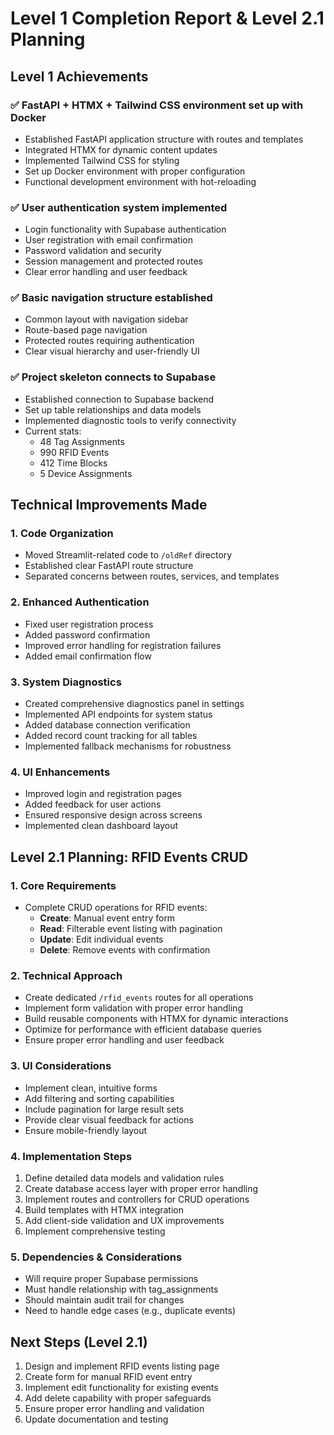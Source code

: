 # Level 1 Completion Report & Level 2.1 Planning

## Level 1 Achievements

### ✅ FastAPI + HTMX + Tailwind CSS environment set up with Docker
- Established FastAPI application structure with routes and templates
- Integrated HTMX for dynamic content updates
- Implemented Tailwind CSS for styling
- Set up Docker environment with proper configuration
- Functional development environment with hot-reloading

### ✅ User authentication system implemented
- Login functionality with Supabase authentication
- User registration with email confirmation
- Password validation and security
- Session management and protected routes
- Clear error handling and user feedback

### ✅ Basic navigation structure established
- Common layout with navigation sidebar
- Route-based page navigation
- Protected routes requiring authentication
- Clear visual hierarchy and user-friendly UI

### ✅ Project skeleton connects to Supabase
- Established connection to Supabase backend
- Set up table relationships and data models
- Implemented diagnostic tools to verify connectivity
- Current stats:
  - 48 Tag Assignments
  - 990 RFID Events
  - 412 Time Blocks
  - 5 Device Assignments

## Technical Improvements Made

### 1. Code Organization
- Moved Streamlit-related code to `/oldRef` directory
- Established clear FastAPI route structure
- Separated concerns between routes, services, and templates

### 2. Enhanced Authentication
- Fixed user registration process
- Added password confirmation
- Improved error handling for registration failures
- Added email confirmation flow

### 3. System Diagnostics
- Created comprehensive diagnostics panel in settings
- Implemented API endpoints for system status
- Added database connection verification
- Added record count tracking for all tables
- Implemented fallback mechanisms for robustness

### 4. UI Enhancements
- Improved login and registration pages
- Added feedback for user actions
- Ensured responsive design across screens
- Implemented clean dashboard layout

## Level 2.1 Planning: RFID Events CRUD

### 1. Core Requirements
- Complete CRUD operations for RFID events:
  - **Create**: Manual event entry form
  - **Read**: Filterable event listing with pagination 
  - **Update**: Edit individual events
  - **Delete**: Remove events with confirmation

### 2. Technical Approach
- Create dedicated `/rfid_events` routes for all operations
- Implement form validation with proper error handling
- Build reusable components with HTMX for dynamic interactions
- Optimize for performance with efficient database queries
- Ensure proper error handling and user feedback

### 3. UI Considerations
- Implement clean, intuitive forms
- Add filtering and sorting capabilities
- Include pagination for large result sets
- Provide clear visual feedback for actions
- Ensure mobile-friendly layout

### 4. Implementation Steps
1. Define detailed data models and validation rules
2. Create database access layer with proper error handling
3. Implement routes and controllers for CRUD operations
4. Build templates with HTMX integration
5. Add client-side validation and UX improvements
6. Implement comprehensive testing

### 5. Dependencies & Considerations
- Will require proper Supabase permissions
- Must handle relationship with tag_assignments
- Should maintain audit trail for changes
- Need to handle edge cases (e.g., duplicate events)

## Next Steps (Level 2.1)

1. Design and implement RFID events listing page
2. Create form for manual RFID event entry
3. Implement edit functionality for existing events
4. Add delete capability with proper safeguards
5. Ensure proper error handling and validation
6. Update documentation and testing
